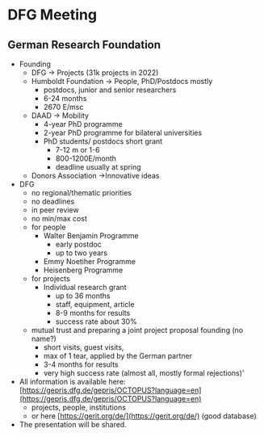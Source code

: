 # DFG Meeting
## German Research Foundation

- Founding
    - DFG → Projects (31k projects in 2022)
    - Humboldt Foundation → People, PhD/Postdocs mostly
        - postdocs, junior and senior researchers
        - 6-24 months
        - 2670 E/msc
    - DAAD → Mobility
        - 4-year PhD programme
        - 2-year PhD programme for bilateral universities
        - PhD students/ postdocs short grant
            - 7-12 m or 1-6
            - 800-1200E/month
            - deadline usually at spring
    - Donors Association →Innovative ideas
- DFG
    - no regional/thematic priorities
    - no deadlines
    - in peer review
    - no min/max cost
    - for people
        - Walter Benjamin Programme
            - early postdoc
            - up to two years
        - Emmy Noetiher Programme
        - Heisenberg Programme
    - for projects
        - Individual research grant
            - up to 36 months
            - staff, equipment, article
            - 8-9 months for results
            - success rate about 30%
    - mutual trust and preparing a joint project proposal founding (no name?)
        - short visits, guest visits,
        - max of 1 tear, applied by the German partner
        - 3-4 months for results
        - very high success rate (almost all, mostly formal rejections)’
- All information is available here: [https://gepris.dfg.de/gepris/OCTOPUS?language=en](https://gepris.dfg.de/gepris/OCTOPUS?language=en)
    - projects, people, institutions
    - or here [https://gerit.org/de/](https://gerit.org/de/) (good database)
- The presentation will be shared.